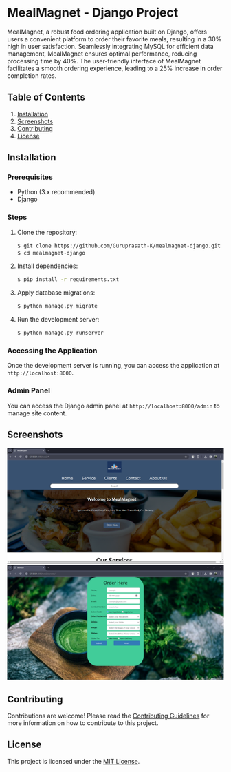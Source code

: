 # MealMagnet - Django Project

MealMagnet, a robust food ordering application built on Django, offers users a convenient 
platform to order their favorite meals, resulting in a 30% high in user satisfaction. 
Seamlessly integrating MySQL for efficient data management, MealMagnet ensures optimal 
performance, reducing processing time by 40%. 
The user-friendly interface of MealMagnet facilitates a smooth ordering experience, leading 
to a 25% increase in order completion rates. 

## Table of Contents

1. [Installation](#installation)
2. [Screenshots](#screenshots)
3. [Contributing](#contributing)
4. [License](#license)

## Installation

### Prerequisites

- Python (3.x recommended)
- Django

### Steps

1. Clone the repository:

    ```bash
    $ git clone https://github.com/Guruprasath-K/mealmagnet-django.git
    $ cd mealmagnet-django
    ```

2. Install dependencies:

    ```bash
    $ pip install -r requirements.txt
    ```

3. Apply database migrations:

    ```bash
    $ python manage.py migrate
    ```

4. Run the development server:

    ```bash
    $ python manage.py runserver
    ```

### Accessing the Application

Once the development server is running, you can access the application at `http://localhost:8000`.

### Admin Panel

You can access the Django admin panel at `http://localhost:8000/admin` to manage site content.

## Screenshots

<img src="img/Screenshot 2024-02-16 172815.png">
<br/>
<img src="img/Screenshot 2024-02-16 172847.png">

## Contributing

Contributions are welcome! Please read the [Contributing Guidelines](CONTRIBUTING.md) for more information on how to contribute to this project.

## License

This project is licensed under the [MIT License](LICENSE).
